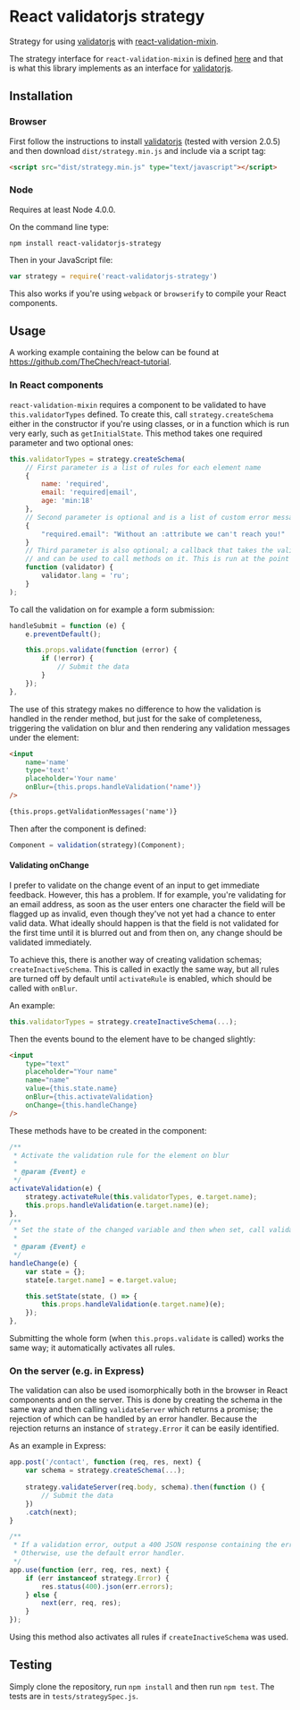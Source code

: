 # React validatorjs strategy

Strategy for using [validatorjs](https://github.com/skaterdav85/validatorjs) with [react-validation-mixin](https://github.com/jurassix/react-validation-mixin).

The strategy interface for `react-validation-mixin` is defined [here](https://jurassix.gitbooks.io/docs-react-validation-mixin/content/overview/strategies.html) and that is what this library implements as an interface for  [validatorjs](https://github.com/skaterdav85/validatorjs).
 
## Installation
 
### Browser

First follow the instructions to install [validatorjs](https://github.com/skaterdav85/validatorjs) (tested with version 2.0.5) and then download `dist/strategy.min.js` and include via a script tag:

```html
<script src="dist/strategy.min.js" type="text/javascript"></script>
```

### Node

Requires at least Node 4.0.0.

On the command line type:

```
npm install react-validatorjs-strategy
```

Then in your JavaScript file:

```javascript
var strategy = require('react-validatorjs-strategy')
```
    
This also works if you're using `webpack` or `browserify` to compile your React components.
    
## Usage

A working example containing the below can be found at <https://github.com/TheChech/react-tutorial>.

### In React components

`react-validation-mixin` requires a component to be validated to have `this.validatorTypes` defined. To create this, call `strategy.createSchema` either in the constructor if you're using classes, or in a function which is run very early, such as `getInitialState`. This method takes one required parameter and two optional ones:

```javascript
this.validatorTypes = strategy.createSchema(
    // First parameter is a list of rules for each element name
    {
        name: 'required',
        email: 'required|email',
        age: 'min:18'
    },
    // Second parameter is optional and is a list of custom error messages for elements
    {
        "required.email": "Without an :attribute we can't reach you!"
    }
    // Third parameter is also optional; a callback that takes the validator instance created
    // and can be used to call methods on it. This is run at the point of validation.
    function (validator) {
        validator.lang = 'ru';
    }
);
```
    
To call the validation on for example a form submission:

```javascript
handleSubmit = function (e) {
    e.preventDefault();

    this.props.validate(function (error) {
        if (!error) {
            // Submit the data
        }
    });
},
```
    
The use of this strategy makes no difference to how the validation is handled in the render method, but just for the sake of completeness, triggering the validation on blur and then rendering any validation messages under the element:

```html
<input
    name='name'
    type='text'
    placeholder='Your name'
    onBlur={this.props.handleValidation('name')}
/>

{this.props.getValidationMessages('name')}
```
    
Then after the component is defined:

```javascript
Component = validation(strategy)(Component);
```
    
#### Validating onChange

I prefer to validate on the change event of an input to get immediate feedback. However, this has a problem. If for example, you're validating for an email address, as soon as the user enters one character the field will be flagged up as invalid, even though they've not yet had a chance to enter valid data. What ideally should happen is that the field is not validated for the first time until it is blurred out and from then on, any change should be validated immediately.

To achieve this, there is another way of creating validation schemas; `createInactiveSchema`. This is called in exactly the same way, but all rules are turned off by default until `activateRule` is enabled, which should be called with `onBlur`.

An example:

```javascript
this.validatorTypes = strategy.createInactiveSchema(...);
```
    
Then the events bound to the element have to be changed slightly:

```html
<input
    type="text"
    placeholder="Your name"
    name="name"
    value={this.state.name}
    onBlur={this.activateValidation}
    onChange={this.handleChange}
/>
```
    
These methods have to be created in the component:

```javascript
/**
 * Activate the validation rule for the element on blur
 *
 * @param {Event} e
 */
activateValidation(e) {
    strategy.activateRule(this.validatorTypes, e.target.name);
    this.props.handleValidation(e.target.name)(e);
},
/**
 * Set the state of the changed variable and then when set, call validator
 *
 * @param {Event} e
 */
handleChange(e) {
    var state = {};
    state[e.target.name] = e.target.value;

    this.setState(state, () => {
        this.props.handleValidation(e.target.name)(e);
    });
},
```
    
Submitting the whole form (when `this.props.validate` is called) works the same way; it automatically activates all rules.
    
### On the server (e.g. in Express)

The validation can also be used isomorphically both in the browser in React components and on the server. This is done by creating the schema in the same way and then calling `validateServer` which returns a promise; the rejection of which can be handled by an error handler. Because the rejection returns an instance of `strategy.Error` it can be easily identified.
 
As an example in Express:

```javascript
app.post('/contact', function (req, res, next) {
    var schema = strategy.createSchema(...);
    
    strategy.validateServer(req.body, schema).then(function () {
        // Submit the data
    })
    .catch(next);
}

/**
 * If a validation error, output a 400 JSON response containing the error messages.
 * Otherwise, use the default error handler.
 */
app.use(function (err, req, res, next) {
    if (err instanceof strategy.Error) {
        res.status(400).json(err.errors);
    } else {
        next(err, req, res);
    }
});
```
    
Using this method also activates all rules if `createInactiveSchema` was used.

## Testing

Simply clone the repository, run `npm install` and then run `npm test`. The tests are in `tests/strategySpec.js`.